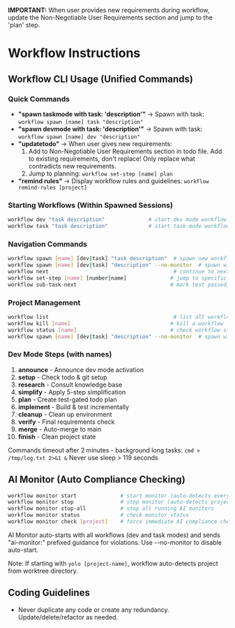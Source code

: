 **IMPORTANT:** When user provides new requirements during workflow, update the Non-Negotiable User Requirements section and jump to the 'plan' step.

# Workflow Instructions

## Workflow CLI Usage (Unified Commands)

### Quick Commands
- **"spawn taskmode with task: 'description'"** → Spawn with task: `workflow spawn [name] task "description"`
- **"spawn devmode with task: 'description'"** → Spawn with task: `workflow spawn [name] dev "description"`
- **"updatetodo"** → When user gives new requirements:
  1. Add to Non-Negotiable User Requirements section in todo file. Add to existing requirements, don't replace! Only replace what contradicts new requirements.
  2. Jump to planning: `workflow set-step [name] plan`
- **"remind rules"** → Display workflow rules and guidelines: `workflow remind-rules [project]`

### Starting Workflows (Within Spawned Sessions)
```bash
workflow dev "task description"              # start dev mode workflow
workflow task "task description"             # start task mode workflow
```

### Navigation Commands
```bash
workflow spawn [name] [dev|task] "task description"  # spawn new workflow in tmux window
workflow spawn [name] [dev|task] "description" --no-monitor  # spawn without AI monitor
workflow next                                        # continue to next step
workflow set-step [name] [number|name]              # jump to specific step
workflow sub-task-next                              # mark test passed, continue
```

### Project Management
```bash
workflow list                                        # list all workflows
workflow kill [name]                                # kill a workflow
workflow status [name]                              # check workflow status
workflow spawn [name] [dev|task] "description" --no-monitor  # spawn without AI monitor
```

### Dev Mode Steps (with names)
1. **announce** - Announce dev mode activation
2. **setup** - Check todo & git setup
3. **research** - Consult knowledge base
4. **simplify** - Apply 5-step simplification
5. **plan** - Create test-gated todo plan
6. **implement** - Build & test incrementally
7. **cleanup** - Clean up environment
8. **verify** - Final requirements check
9. **merge** - Auto-merge to main
10. **finish** - Clean project state

Commands timeout after 2 minutes - background long tasks: `cmd > /tmp/log.txt 2>&1 &`
Never use sleep > 119 seconds

## AI Monitor (Auto Compliance Checking)

```bash
workflow monitor start              # start monitor (auto-detects everything)
workflow monitor stop               # stop monitor (auto-detects project)
workflow monitor stop-all           # stop all running AI monitors
workflow monitor status             # check monitor status
workflow monitor check [project]    # force immediate AI compliance check (no 60s wait)
```

AI Monitor auto-starts with all workflows (dev and task modes) and sends "ai-monitor:" prefixed guidance for violations. Use --no-monitor to disable auto-start.

Note: If starting with `yolo [project-name]`, workflow auto-detects project from worktree directory.

## Coding Guidelines ##

- Never duplicate any code or create any redundancy. Update/delete/refactor as needed.